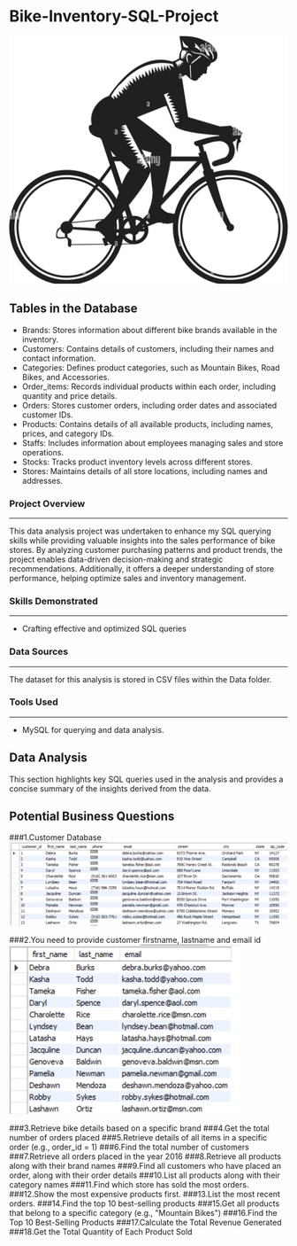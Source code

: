 # Bike-Inventory-SQL-Project
![](https://github.com/Sujal-101/Bike-Inventory-SQL-Project/blob/main/Outputs/logo.png)

## Tables in the Database
- Brands: Stores information about different bike brands available in the inventory.
- Customers: Contains details of customers, including their names and contact information.
- Categories: Defines product categories, such as Mountain Bikes, Road Bikes, and Accessories.
- Order_items: Records individual products within each order, including quantity and price details.
- Orders: Stores customer orders, including order dates and associated customer IDs.
- Products: Contains details of all available products, including names, prices, and category IDs.
- Staffs: Includes information about employees managing sales and store operations.
- Stocks: Tracks product inventory levels across different stores.
- Stores: Maintains details of all store locations, including names and addresses.

### Project Overview
---
This data analysis project was undertaken to enhance my SQL querying skills while providing valuable insights into the sales performance of bike stores. By analyzing customer purchasing patterns and product trends, the project enables data-driven decision-making and strategic recommendations. Additionally, it offers a deeper understanding of store performance, helping optimize sales and inventory management.


### Skills Demonstrated
--- 
- Crafting effective and optimized SQL queries

### Data Sources
---
The dataset for this analysis is stored in CSV files within the Data folder.

### Tools Used
---
- MySQL for querying and data analysis.

## Data Analysis
This section highlights key SQL queries used in the analysis and provides a concise summary of the insights derived from the data.

## Potential Business Questions

###1.Customer Database
![](Outputs/customer_table.png)

###2.You need to provide customer firstname, lastname and email id
![](Outputs/customer_information.png)

###3.Retrieve bike details based on a specific brand
###4.Get the total number of orders placed
###5.Retrieve details of all items in a specific order (e.g., order_id = 1)
###6.Find the total number of customers
###7.Retrieve all orders placed in the year 2016
###8.Retrieve all products along with their brand names
###9.Find all customers who have placed an order, along with their order details
###10.List all products along with their category names
###11.Find which store has sold the most orders.
###12.Show the most expensive products first.
###13.List the most recent orders.
###14.Find the top 10 best-selling products
###15.Get all products that belong to a specific category (e.g., "Mountain Bikes")
###16.Find the Top 10 Best-Selling Products
###17.Calculate the Total Revenue Generated
###18.Get the Total Quantity of Each Product Sold
